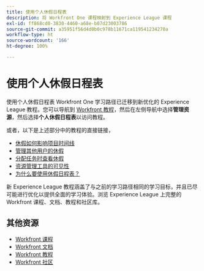 ```yaml
---
title: 使用个人休假日程表
description: 将 Workfront One 课程映射到 Experience League 课程
exl-id: ff868cd0-3830-4460-a68e-b07d23003786
source-git-commit: a35951f56d4d0b0c978b11671ca119541234270a
workflow-type: ht
source-wordcount: '166'
ht-degree: 100%

---
```


# 使用个人休假日程表

使用个人休假日程表 Workfront One 学习路径已迁移到新优化的 Experience League 教程。您可以导航到 [Workfront 教程](https://experienceleague.adobe.com/docs/workfront-learn/tutorials-workfront/home.html)，然后在左侧导航中选择&#x200B;**管理资源**，然后选择&#x200B;**个人休假日程表**&#x200B;以访问教程。

或者，以下是上述部分中的教程的直接链接，

* [休假如何影响项目时间线](https://experienceleague.adobe.com/docs/workfront-learn/tutorials-workfront/manage-resources/personal-time-off-calendar/how-time-off-affects-project-timelines.html)
* [管理其他用户的休假](https://experienceleague.adobe.com/docs/workfront-learn/tutorials-workfront/manage-resources/personal-time-off-calendar/manage-other-users-time-off.html)
* [分配任务时查看休假](https://experienceleague.adobe.com/docs/workfront-learn/tutorials-workfront/manage-resources/personal-time-off-calendar/see-time-off-when-assigning-tasks.html)
* [资源管理工具的可见性](https://experienceleague.adobe.com/docs/workfront-learn/tutorials-workfront/manage-resources/personal-time-off-calendar/visibility-in-resource-management-tools.html)
* [为什么要使用休假日程表？](https://experienceleague.adobe.com/docs/workfront-learn/tutorials-workfront/manage-resources/personal-time-off-calendar/why-use-time-off-calendar.html?lang=zh-Hans)

新 Experience League 教程涵盖了与之前的学习路径相同的学习目标，并且已尽可能进行优化以提供全面的学习体验。浏览 Experience League 上完整的 Workfront 课程、文档、教程和社区库。

## 其他资源

* [Workfront 课程](https://experienceleague.adobe.com/?lang=en&amp;Solution=Workfront#courses)
* [Workfront 文档](https://experienceleague.adobe.com/docs/workfront.html)
* [Workfront 教程](https://experienceleague.adobe.com/docs/workfront-learn/tutorials-workfront/home.html)
* [Workfront 社区](https://experienceleaguecommunities.adobe.com/t5/workfront/ct-p/workfront)
